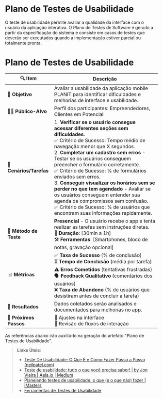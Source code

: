 # Plano de Testes de Usabilidade

O teste de usabilidade permite avaliar a qualidade da interface com o usuário da aplicação interativa. O Plano de Testes de Software é gerado a partir da especificação do sistema e consiste em casos de testes que deverão ser executados quando a implementação estiver parcial ou totalmente pronta.



# Plano de Testes de Usabilidade

| 🔍 **Item**         | **Descrição** |
|---------------------|--------------|
| 🎯 **Objetivo**     | Avaliar a usabilidade da aplicação mobile PLANIT para identificar dificuldades e melhorias de interface e usabilidade. |
| 🧑‍💻 **Público-Alvo** | Perfil dos participantes: Empreendedores, Clientes em Potencial |
| 📝 **Cenários/Tarefas** | 1. **Verificar se o usuário consegue acessar diferentes seções sem dificuldades.** <br> ✅ Critério de Sucesso: Tempo médio de navegação menor que X segundos. <br>  2. **Completar um cadastro sem erros** - Testar se os usuários conseguem preencher o formulário corretamente. <br> ✅ Critério de Sucesso: % de formulários enviados sem erros. <br> 3. **Conseguir visualizar os horários sem se perder no que tem agendado** - Avaliar se os usuários conseguem entender sua agenda de compromissos sem confusão. <br> ✅ Critério de Sucesso: % de usuários que encontram suas informações rapidamente.  |
| 🔬 **Método de Teste** | **Presencial** - O usuário recebe o app e tenta realizar as tarefas sem instruções diretas. <br> 📏 **Duração**: [30min a 1h] <br> 🛠 **Ferramentas**: [Smartphones, bloco de notas, gravação opcional] |
| 📊 **Métricas** | ✅ **Taxa de Sucesso** (% de conclusão) <br> ⏳ **Tempo de Conclusão** (média por tarefa) <br> ⚠️ **Erros Cometidos** (tentativas frustradas) <br> 🗣️ **Feedback Qualitativo** (comentários dos usuários) <br> ❌ **Taxa de Abandono** (% de usuários que desistiram antes de concluir a tarefa) |
| 📝 **Resultados** | Dados coletados serão analisados e documentados para melhorias no app. |
| 🚀 **Próximos Passos** | 🔹 Ajustes na interface <br> 🔹 Revisão de fluxos de interação <br> |


As referências abaixo irão auxiliá-lo na geração do artefato "Plano de Testes de Usabilidade".

> **Links Úteis**:
> - [Teste De Usabilidade: O Que É e Como Fazer Passo a Passo (neilpatel.com)](https://neilpatel.com/br/blog/teste-de-usabilidade/)
> - [Teste de usabilidade: tudo o que você precisa saber! | by Jon Vieira | Aela.io | Medium](https://medium.com/aela/teste-de-usabilidade-o-que-voc%C3%AA-precisa-saber-39a36343d9a6/)
> - [Planejando testes de usabilidade: o que (e o que não) fazer | iMasters](https://imasters.com.br/design-ux/planejando-testes-de-usabilidade-o-que-e-o-que-nao-fazer/)
> - [Ferramentas de Testes de Usabilidade](https://www.usability.gov/how-to-and-tools/resources/templates.html)
